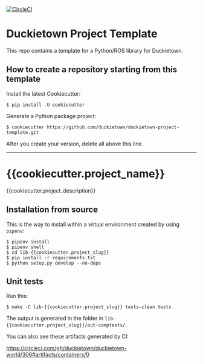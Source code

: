 
[![CircleCI](https://circleci.com/gh/duckietown/duckietown-foobar.svg?style=shield)](https://circleci.com/gh/duckietown/duckietown-foobar)


# Duckietown Project Template


This repo contains a template for a Python/ROS library for Duckietown.


## How to create a repository starting from this template

 
Install the latest Cookiecutter:

    $ pip install -U cookiecutter

Generate a Python package project:

    $ cookiecutter https://github.com/duckietown/duckietown-project-template.git


After you create your version, delete all above this line.

-----------------

# {{cookiecutter.project_name}}

{{cookiecutter.project_description}}


## Installation from source

This is the way to install within a virtual environment created by 
using `pipenv`:

    $ pipenv install
    $ pipenv shell
    $ cd lib-{{cookiecutter.project_slug}}
    $ pip install -r requirements.txt
    $ python setup.py develop --no-deps
    
   
## Unit tests

Run this:

    $ make -C lib-{{cookiecutter.project_slug}} tests-clean tests
    
The output is generated in the folder in `lib-{{cookiecutter.project_slug}}/out-comptests/`.


You can also see these artifacts generated by CI:
 
<https://circleci.com/gh/duckietown/duckietown-world/306#artifacts/containers/0>
